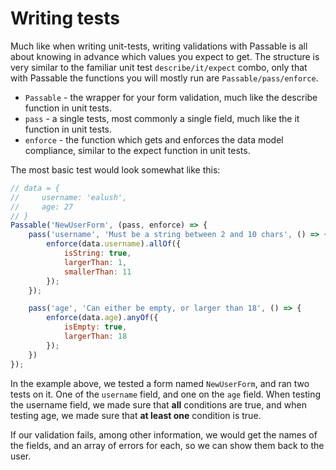 # Writing tests
 Much like when writing unit-tests, writing validations with Passable is all about knowing in advance which values you expect to get. The structure is very similar to the familiar unit test `describe/it/expect` combo, only that with Passable the functions you will mostly run are `Passable/pass/enforce`.

 * `Passable` - the wrapper for your form validation, much like the describe function in unit tests.
 * `pass` - a single tests, most commonly a single field, much like the it function in unit tests.
 * `enforce` - the function which gets and enforces the data model compliance, similar to the expect function in unit tests.

The most basic test would look somewhat like this:

```js
// data = {
//     username: 'ealush',
//     age: 27
// }
Passable('NewUserForm', (pass, enforce) => {
    pass('username', 'Must be a string between 2 and 10 chars', () => {
        enforce(data.username).allOf({
            isString: true,
            largerThan: 1,
            smallerThan: 11
        });
    });

    pass('age', 'Can either be empty, or larger than 18', () => {
        enforce(data.age).anyOf({
            isEmpty: true,
            largerThan: 18
        });
    })
});
```

In the example above, we tested a form named `NewUserForm`, and ran two tests on it. One of the `username` field, and one on the `age` field. When testing the username field, we made sure that **all** conditions are true, and when testing age, we made sure that **at least one** condition is true.

If our validation fails, among other information, we would get the names of the fields, and an array of errors for each, so we can show them back to the user.
